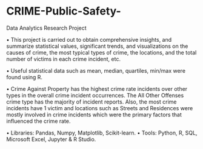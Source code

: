 # CRIME-Public-Safety-
Data Analytics Research Project

• This project is carried out to obtain comprehensive insights, and summarize statistical values, significant trends, and visualizations on the causes of crime, the most typical types of crime, the locations, and the total number of victims in each crime incident, etc.

• Useful statistical data such as mean, median, quartiles, min/max were found using R.

• Crime Against Property has the highest crime rate incidents over other types in the overall crime incident occurrences. The All Other Offenses crime type has the majority of incident reports. Also, the most crime incidents have 1 victim and locations such as Streets and Residences were mostly involved in crime incidents which were the primary factors that influenced the crime rate.

• Libraries: Pandas, Numpy, Matplotlib, Scikit-learn.
• Tools: Python, R, SQL, Microsoft Excel, Jupyter & R Studio.
